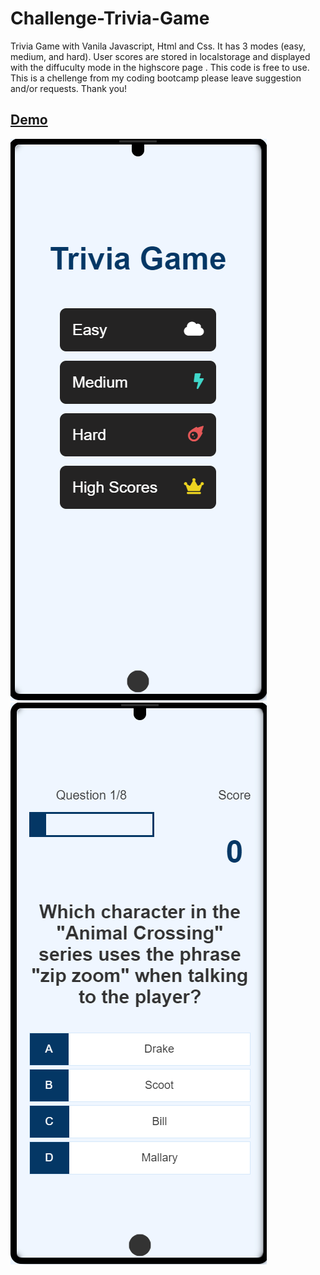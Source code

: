 # Challenge-Trivia-Game
Trivia Game with Vanila Javascript, Html and Css.
It has 3 modes (easy, medium, and hard).
User scores are stored in localstorage and displayed with the diffuculty mode in the highscore page .
This code is free to use.
This is a chellenge from my coding bootcamp please leave suggestion and/or requests. Thank you!
<br />
## <a href="https://mmandabes.github.io/Challenge-Trivia-Game/" alt="demo link">**Demo**</font></a><br />

<img src="imgs/Challenge-Trivia-Game-1600.png" alt="home screen representation">
<img src="imgs/Challenge-Trivia-Game-game-html-1601.png" alt="Game in easy mode">
